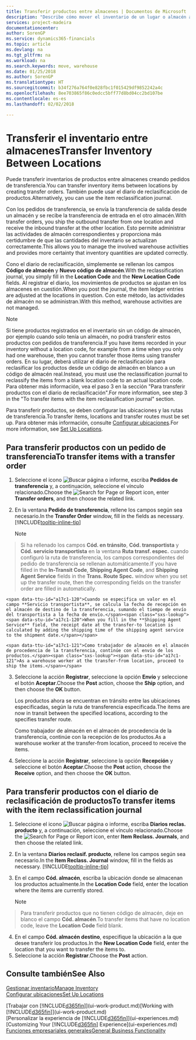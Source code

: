 ```yaml
---
title: Transferir productos entre almacenes | Documentos de Microsoft
description: "Describe cómo mover el inventario de un lugar o almacén a otro con el diario de reclasificación o con pedidos de transferencia."
services: project-madeira
documentationcenter: 
author: SorenGP
ms.service: dynamics365-financials
ms.topic: article
ms.devlang: na
ms.tgt_pltfrm: na
ms.workload: na
ms.search.keywords: move, warehouse
ms.date: 01/25/2018
ms.author: SorenGP
ms.translationtype: HT
ms.sourcegitcommit: b34f276a764f0e828fbc1f015429df9852242a4c
ms.openlocfilehash: 8ee703865f86c0edcc5bff77d8bd04cc2bd107be
ms.contentlocale: es-es
ms.lasthandoff: 02/02/2018

---
```

# <a name="transfer-inventory-between-locations"></a><span data-ttu-id="a17c1-103">Transferir el inventario entre almacenes</span><span class="sxs-lookup"><span data-stu-id="a17c1-103">Transfer Inventory Between Locations</span></span>
<span data-ttu-id="a17c1-104">Puede transferir inventarios de productos entre almacenes creando pedidos de transferencia.</span><span class="sxs-lookup"><span data-stu-id="a17c1-104">You can transfer inventory items between locations by creating transfer orders.</span></span> <span data-ttu-id="a17c1-105">También puede usar el diario de reclasificación de productos.</span><span class="sxs-lookup"><span data-stu-id="a17c1-105">Alternatively, you can use the item reclassification journal.</span></span>

<span data-ttu-id="a17c1-106">Con los pedidos de transferencia, se envía la transferencia de salida desde un almacén y se recibe la transferencia de entrada en el otro almacén.</span><span class="sxs-lookup"><span data-stu-id="a17c1-106">With transfer orders, you ship the outbound transfer from one location and receive the inbound transfer at the other location.</span></span> <span data-ttu-id="a17c1-107">Esto permite administrar las actividades de almacén correspondientes y proporciona más certidumbre de que las cantidades del inventario se actualizan correctamente.</span><span class="sxs-lookup"><span data-stu-id="a17c1-107">This allows you to manage the involved warehouse activities and provides more certainty that inventory quantities are updated correctly.</span></span>

<span data-ttu-id="a17c1-108">Cono el diario de reclasificación, simplemente se rellenan los campos **Código de almacén** y **Nuevo código de almacén**.</span><span class="sxs-lookup"><span data-stu-id="a17c1-108">With the reclassification journal, you simply fill in the **Location Code** and the **New Location Code** fields.</span></span> <span data-ttu-id="a17c1-109">Al registrar el diario, los movimientos de productos se ajustan en los almacenes en cuestión.</span><span class="sxs-lookup"><span data-stu-id="a17c1-109">When you post the journal, the item ledger entries are adjusted at the locations in question.</span></span> <span data-ttu-id="a17c1-110">Con este método, las actividades de almacén no se administran.</span><span class="sxs-lookup"><span data-stu-id="a17c1-110">With this method, warehouse activities are not managed.</span></span>

> [!NOTE]  
>   <span data-ttu-id="a17c1-111">Si tiene productos registrados en el inventario sin un código de almacén, por ejemplo cuando solo tenía un almacén, no podrá transferir estos productos con pedidos de transferencia.</span><span class="sxs-lookup"><span data-stu-id="a17c1-111">If you have items recorded in your inventory without a location code, for example from a time when you only had one warehouse, then you cannot transfer those items using transfer orders.</span></span> <span data-ttu-id="a17c1-112">En su lugar, deberá utilizar el diario de reclasificación para reclasificar los productos desde un código de almacén en blanco a un código de almacén real.</span><span class="sxs-lookup"><span data-stu-id="a17c1-112">Instead, you must use the reclassification journal to reclassify the items from a blank location code to an actual location code.</span></span>  <span data-ttu-id="a17c1-113">Para obtener más información, vea el paso 3 en la sección "Para transferir productos con el diario de reclasificación".</span><span class="sxs-lookup"><span data-stu-id="a17c1-113">For more information, see step 3 in the "To transfer items with the item reclassification journal" section.</span></span>

<span data-ttu-id="a17c1-114">Para transferir productos, se deben configurar las ubicaciones y las rutas de transferencia.</span><span class="sxs-lookup"><span data-stu-id="a17c1-114">To transfer items, locations and transfer routes must be set up.</span></span> <span data-ttu-id="a17c1-115">Para obtener más información, consulte [Configurar ubicaciones](inventory-how-setup-locations.md).</span><span class="sxs-lookup"><span data-stu-id="a17c1-115">For more information, see [Set Up Locations](inventory-how-setup-locations.md).</span></span>

## <a name="to-transfer-items-with-a-transfer-order"></a><span data-ttu-id="a17c1-116">Para transferir productos con un pedido de transferencia</span><span class="sxs-lookup"><span data-stu-id="a17c1-116">To transfer items with a transfer order</span></span>
1. <span data-ttu-id="a17c1-117">Seleccione el icono ![Buscar página o informe](media/ui-search/search_small.png "icono Buscar página o informe"), escriba **Pedidos de transferencia** y, a continuación, seleccione el vínculo relacionado.</span><span class="sxs-lookup"><span data-stu-id="a17c1-117">Choose the ![Search for Page or Report](media/ui-search/search_small.png "Search for Page or Report icon") icon, enter **Transfer orders**, and then choose the related link.</span></span>
2. <span data-ttu-id="a17c1-118">En la ventana **Pedido de transferencia**, rellene los campos según sea necesario.</span><span class="sxs-lookup"><span data-stu-id="a17c1-118">In the **Transfer Order** window, fill in the fields as necessary.</span></span> [!INCLUDE[tooltip-inline-tip](includes/tooltip-inline-tip_md.md)]

    > [!NOTE]  
>   <span data-ttu-id="a17c1-119">Si ha rellenado los campos **Cód. en tránsito**, **Cód. transportista** y **Cód. servicio transportista** en la ventana **Ruta transf. espec.** cuando configuró la ruta de transferencia, los campos correspondientes del pedido de transferencia se rellenan automáticamente.</span><span class="sxs-lookup"><span data-stu-id="a17c1-119">If you have filled in the **In-Transit Code**, **Shipping Agent Code**, and **Shipping Agent Service** fields in the **Trans. Route Spec.** window when you set up the transfer route, then the corresponding fields on the transfer order are filled in automatically.</span></span>

    <span data-ttu-id="a17c1-120">Cuando se especifica un valor en el campo **Servicio transportista**, se calcula la fecha de recepción en el almacén de destino de la transferencia, sumando el tiempo de envío del transportista a la fecha de envío.</span><span class="sxs-lookup"><span data-stu-id="a17c1-120">When you fill in the **Shipping Agent Service** field, the receipt date at the transfer-to location is calculated by adding the shipping time of the shipping agent service to the shipment date.</span></span>

    <span data-ttu-id="a17c1-121">Como trabajador de almacén en el almacén de procedencia de la transferencia, continúe con el envío de los productos.</span><span class="sxs-lookup"><span data-stu-id="a17c1-121">As a warehouse worker at the transfer-from location, proceed to ship the items.</span></span>
3. <span data-ttu-id="a17c1-122">Seleccione la acción **Registrar**, seleccione la opción **Envío** y seleccione el botón **Aceptar**.</span><span class="sxs-lookup"><span data-stu-id="a17c1-122">Choose the **Post** action, choose the **Ship** option, and then choose the **OK** button.</span></span>

    <span data-ttu-id="a17c1-123">Los productos ahora se encuentran en tránsito entre las ubicaciones especificadas, según la ruta de transferencia especificada.</span><span class="sxs-lookup"><span data-stu-id="a17c1-123">The items are now in transit between the specified locations, according to the specifies transfer route.</span></span>

    <span data-ttu-id="a17c1-124">Como trabajador de almacén en el almacén de procedencia de la transferencia, continúe con la recepción de los productos.</span><span class="sxs-lookup"><span data-stu-id="a17c1-124">As a warehouse worker at the transfer-from location, proceed to receive the items.</span></span>
4. <span data-ttu-id="a17c1-125">Seleccione la acción **Registrar**, seleccione la opción **Recepción** y seleccione el botón **Aceptar**.</span><span class="sxs-lookup"><span data-stu-id="a17c1-125">Choose the **Post** action, choose the **Receive** option, and then choose the **OK** button.</span></span>

## <a name="to-transfer-items-with-the-item-reclassification-journal"></a><span data-ttu-id="a17c1-126">Para transferir productos con el diario de reclasificación de productos</span><span class="sxs-lookup"><span data-stu-id="a17c1-126">To transfer items with the item reclassification journal</span></span>
1. <span data-ttu-id="a17c1-127">Seleccione el icono ![Buscar página o informe](media/ui-search/search_small.png "icono Buscar página o informe"), escriba **Diarios reclas. producto** y, a continuación, seleccione el vínculo relacionado.</span><span class="sxs-lookup"><span data-stu-id="a17c1-127">Choose the ![Search for Page or Report](media/ui-search/search_small.png "Search for Page or Report icon") icon, enter **Item Reclass. Journals**, and then choose the related link.</span></span>
2. <span data-ttu-id="a17c1-128">En la ventana **Diarios reclasif. producto**, rellene los campos según sea necesario.</span><span class="sxs-lookup"><span data-stu-id="a17c1-128">In the **Item Reclass. Journal** window, fill in the fields as necessary.</span></span> [!INCLUDE[tooltip-inline-tip](includes/tooltip-inline-tip_md.md)]
3. <span data-ttu-id="a17c1-129">En el campo **Cód. almacén**, escriba la ubicación donde se almacenan los productos actualmente.</span><span class="sxs-lookup"><span data-stu-id="a17c1-129">In the **Location Code** field, enter the location where the items are currently stored.</span></span>

    > [!NOTE]  
>   <span data-ttu-id="a17c1-130">Para transferir productos que no tienen código de almacén, deje en blanco el campo **Cód. almacén**.</span><span class="sxs-lookup"><span data-stu-id="a17c1-130">To transfer items that have no location code, leave the **Location Code** field blank.</span></span>
4. <span data-ttu-id="a17c1-131">En el campo **Cód. almacén destino**, especifique la ubicación a la que desee transferir los productos.</span><span class="sxs-lookup"><span data-stu-id="a17c1-131">In the **New Location Code** field, enter the location that you want to transfer the items to.</span></span>
5. <span data-ttu-id="a17c1-132">Seleccione la acción **Registrar**.</span><span class="sxs-lookup"><span data-stu-id="a17c1-132">Choose the **Post** action.</span></span>

## <a name="see-also"></a><span data-ttu-id="a17c1-133">Consulte también</span><span class="sxs-lookup"><span data-stu-id="a17c1-133">See Also</span></span>
[<span data-ttu-id="a17c1-134">Gestionar inventario</span><span class="sxs-lookup"><span data-stu-id="a17c1-134">Manage Inventory</span></span>](inventory-manage-inventory.md)  
[<span data-ttu-id="a17c1-135">Configurar ubicaciones</span><span class="sxs-lookup"><span data-stu-id="a17c1-135">Set Up Locations</span></span>](inventory-how-setup-locations.md)  

<span data-ttu-id="a17c1-136">[Trabajar con [!INCLUDE[d365fin](includes/d365fin_md.md)]](ui-work-product.md)</span><span class="sxs-lookup"><span data-stu-id="a17c1-136">[Working with [!INCLUDE[d365fin](includes/d365fin_md.md)]](ui-work-product.md)</span></span>  
<span data-ttu-id="a17c1-137">[Personalizar la experiencia de [!INCLUDE[d365fin](includes/d365fin_md.md)]](ui-experiences.md)</span><span class="sxs-lookup"><span data-stu-id="a17c1-137">[Customizing Your [!INCLUDE[d365fin](includes/d365fin_md.md)] Experience](ui-experiences.md)</span></span>  
[<span data-ttu-id="a17c1-138">Funciones empresariales generales</span><span class="sxs-lookup"><span data-stu-id="a17c1-138">General Business Functionality</span></span>](ui-across-business-areas.md)

